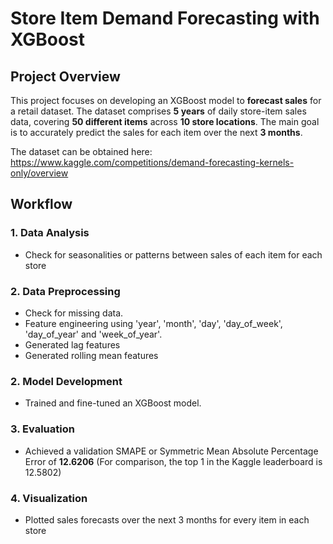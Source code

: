 # **Store Item Demand Forecasting with XGBoost**

## **Project Overview**

This project focuses on developing an XGBoost model to **forecast sales** for a retail dataset. The dataset comprises **5 years** of daily store-item sales data, covering **50 different items** across **10 store locations**. The main goal is to accurately predict the sales for each item over the next **3 months**.

The dataset can be obtained here: https://www.kaggle.com/competitions/demand-forecasting-kernels-only/overview

## **Workflow**

### **1. Data Analysis**
- Check for seasonalities or patterns between sales of each item for each store

### **2. Data Preprocessing**
- Check for missing data.
- Feature engineering using 'year', 'month', 'day', 'day_of_week', 'day_of_year' and 'week_of_year'.
- Generated lag features
- Generated rolling mean features

### **2. Model Development**
- Trained and fine-tuned an XGBoost model.

### **3. Evaluation**
- Achieved a validation SMAPE or Symmetric Mean Absolute Percentage Error of **12.6206** (For comparison, the top 1 in the Kaggle leaderboard is 12.5802)

### **4. Visualization**
- Plotted sales forecasts over the next 3 months for every item in each store
